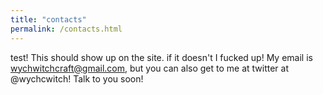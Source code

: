 ```yaml
---
title: "contacts"
permalink: /contacts.html
---
```


test! This should show up on the site. if it doesn't I fucked up! My email is wychwitchcraft@gmail.com, but you can also get to me at twitter at @wychcwitch! Talk to you soon!

<span class="fa fa-envelope-o fa-5x main-list-item-icon"></span>
